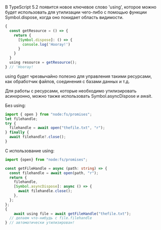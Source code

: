 В TypeScript 5.2 появится новое ключевое слово 'using', которое можно будет использовать для утилизации чего-либо с
помощью функции Symbol.dispose, когда оно покидает область видимости.

```ts
{
  const getResource = () => {
    return {
      [Symbol.dispose]: () => {
        console.log('Hooray!')
      }
    }
  }
  using resource = getResource();
} // 'Hooray!
```

using будет чрезвычайно полезно для управления такими ресурсами, как обработчик файлов, соединения с базами данных и
т.д.

Для работы с ресурсами, которые необходимо утилизировать асинхронно, можно также использовать Symbol.asyncDispose и
await.

Без using:

```ts
import { open } from "node:fs/promises";
let filehandle;
try {
  filehandle = await open("thefile.txt", "r");
} finally {
  await filehandle?.close();
}
```

С использование using:

```ts
import {open} from "node:fs/promises";

const getFileHandle = async (path: string) => {
  const filehandle = await open(path, "r");
  return {
    filehandle,
    [Symbol.asyncDispose]: async () => {
      await filehandle.close();
    },
  };
};
{
    await using file = await getFileHandle("thefile.txt");
  // делаем что-нибудь с file.filehandle
} // автоматически утилизирован!
```
